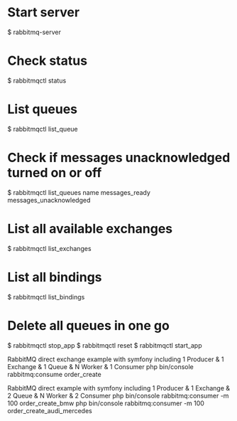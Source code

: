# Start server
$ rabbitmq-server

# Check status
$ rabbitmqctl status

# List queues
$ rabbitmqctl list_queue

# Check if messages unacknowledged turned on or off
$ rabbitmqctl list_queues name messages_ready messages_unacknowledged

# List all available exchanges
$ rabbitmqctl list_exchanges

# List all bindings
$ rabbitmqctl list_bindings

# Delete all queues in one go
$ rabbitmqctl stop_app
$ rabbitmqctl reset
$ rabbitmqctl start_app

RabbitMQ direct exchange example with symfony including 1 Producer & 1 Exchange & 1 Queue & N Worker & 1 Consumer
php bin/console rabbitmq:consume order_create

RabbitMQ direct example with symfony including 1 Producer & 1 Exchange & 2 Queue & N Worker & 2 Consumer
php bin/console rabbitmq:consumer -m 100 order_create_bmw
php bin/console rabbitmq:consumer -m 100 order_create_audi_mercedes